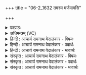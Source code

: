 +++
title = "06-2_1632 तमस्य मर्जयामसि"

+++
<details><summary>पदपाठः</summary>

तम्। अ꣣स्य। मर्जयामसि। म꣡दः꣢꣯। यः। इ꣣न्द्रपा꣡त꣢मः। इ꣣न्द्र। पा꣡त꣢꣯मः। यम्। गा꣡वः꣢꣯। आ꣣स꣡भिः꣢। द꣣धुः꣢। पु꣣रा꣢। नू꣣न꣢म्। च꣣। सूर꣡यः꣢। १६३२।
</details>

<details><summary>अधिमन्त्रम् (VC)</summary>

- पवमानः सोमः
- रेभसूनू काश्यपौ
- अनुष्टुप्
- गान्धारः
</details>

<details><summary>हिन्दी : आचार्य रामनाथ वेदालंकार - विषयः</summary>

अगले मन्त्र में उपासना का विषय कहते हैं।
</details>

<details><summary>हिन्दी : आचार्य रामनाथ वेदालंकार - पदार्थः</summary>

पदार्थान्वय -  (अस्य)इस स्तोता मनुष्य का(यः)जो(इन्द्रपातमः)परमेश्वर द्वारा अतिशय पान करने योग्य(मदः)हर्षदायक भक्ति-रस है, (तम्)उसे,हम(मर्जयामसि)शुद्ध करते हैं, (यम्)जिसे(पुरा नूनं च)पहले और आज भी(सूरयः)विद्वान्(गावः)स्तोता लोग(आसभिः)मुखों से(दधुः)प्रकट करते रहे हैं ॥२॥
</details>

<details><summary>हिन्दी : आचार्य रामनाथ वेदालंकार - भावार्थः</summary>

भावार्थ -  आडम्बर से रहित,निश्छल,शुद्ध उपासना ही जगदीश्वर को स्वीकार होती है ॥२॥
</details>

<details><summary>संस्कृत : आचार्य रामनाथ वेदालंकार - विषयः</summary>

अथोपासनाविषय उच्यते।
</details>

<details><summary>संस्कृत : आचार्य रामनाथ वेदालंकार - पदार्थः</summary>

पदार्थान्वय -  (अस्य)अस्य स्तोतुर्मनुष्यस्य(यः इन्द्रपातमः)इन्द्रेण परमेश्वरेण अतिशयेन पातव्यः(मदः)हर्षकरः भक्तिरसः अस्ति(तम् मर्जयामसि)शोधयामः,परिष्कुर्मः, (यम् पुरानूनं च)प्राक्काले अद्य चापि(सूरयः)विपश्चितः(गावः)स्तोतारः।[गौरिति स्तोतृनामसु पठितम्। निघं० ३।१६।] (आसभिः)मुखैः(दधुः)प्रकटयन्ति ॥२॥
</details>

<details><summary>संस्कृत : आचार्य रामनाथ वेदालंकार - भावार्थः</summary>

भावार्थ -  आडम्बररहिता निश्छला शुद्धैवोपासना जगदीश्वरस्य स्वीकृता भवति ॥२॥
</details>
